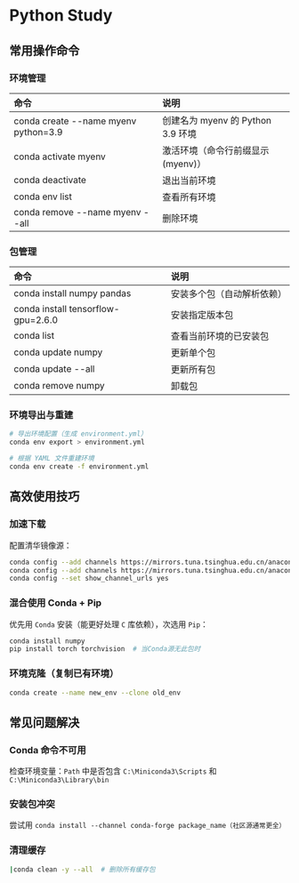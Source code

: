 # Python Study

## 常用操作命令
### 环境管理

|命令|说明|
|:----|:----|
|conda create --name myenv python=3.9	|创建名为 myenv 的 Python 3.9 环境|
|conda activate myenv	|激活环境（命令行前缀显示 (myenv)）|
|conda deactivate	|退出当前环境|
|conda env list	|查看所有环境|
|conda remove --name myenv --all	|删除环境|

### 包管理

|命令|说明|
|:----|:----|
|conda install numpy pandas	|安装多个包（自动解析依赖）|
|conda install tensorflow-gpu=2.6.0	|安装指定版本包|
|conda list	|查看当前环境的已安装包|
|conda update numpy	|更新单个包|
|conda update --all	|更新所有包|
|conda remove numpy	|卸载包|

### 环境导出与重建

```bash
# 导出环境配置（生成 environment.yml）
conda env export > environment.yml

# 根据 YAML 文件重建环境
conda env create -f environment.yml
```

## 高效使用技巧
### 加速下载
配置清华镜像源：
```bash
conda config --add channels https://mirrors.tuna.tsinghua.edu.cn/anaconda/pkgs/main/
conda config --add channels https://mirrors.tuna.tsinghua.edu.cn/anaconda/pkgs/free/
conda config --set show_channel_urls yes
```

### 混合使用 Conda + Pip
优先用 `Conda` 安装（能更好处理 `C` 库依赖），次选用 `Pip`：
```bash
conda install numpy
pip install torch torchvision  # 当Conda源无此包时
```

### 环境克隆（复制已有环境）
```bash
conda create --name new_env --clone old_env
```

## 常见问题解决

### Conda 命令不可用
检查环境变量：`Path` 中是否包含 `C:\Miniconda3\Scripts` 和 `C:\Miniconda3\Library\bin`

### 安装包冲突
尝试用 `conda install --channel conda-forge package_name（社区源通常更全）`

### 清理缓存
```bash
|conda clean -y --all  # 删除所有缓存包
```